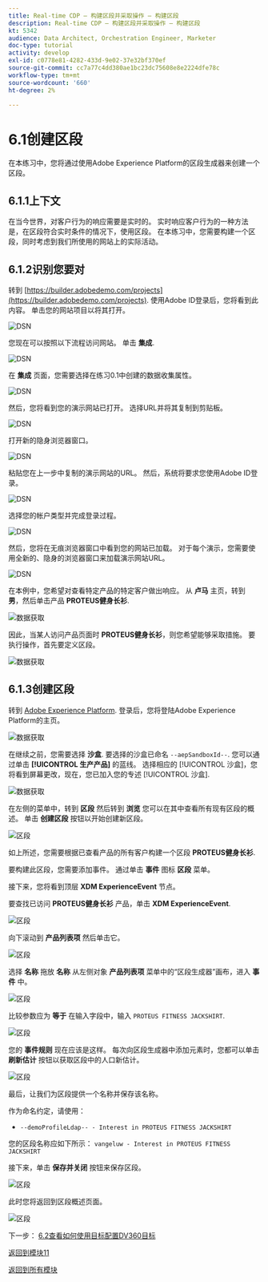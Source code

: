 ```yaml
---
title: Real-time CDP — 构建区段并采取操作 — 构建区段
description: Real-time CDP — 构建区段并采取操作 — 构建区段
kt: 5342
audience: Data Architect, Orchestration Engineer, Marketer
doc-type: tutorial
activity: develop
exl-id: c0778e81-4282-433d-9e02-37e32bf370ef
source-git-commit: cc7a77c4dd380ae1bc23dc75608e8e2224dfe78c
workflow-type: tm+mt
source-wordcount: '660'
ht-degree: 2%

---
```


# 6.1创建区段

在本练习中，您将通过使用Adobe Experience Platform的区段生成器来创建一个区段。

## 6.1.1上下文

在当今世界，对客户行为的响应需要是实时的。 实时响应客户行为的一种方法是，在区段符合实时条件的情况下，使用区段。 在本练习中，您需要构建一个区段，同时考虑到我们所使用的网站上的实际活动。

## 6.1.2识别您要对

转到 [https://builder.adobedemo.com/projects](https://builder.adobedemo.com/projects). 使用Adobe ID登录后，您将看到此内容。 单击您的网站项目以将其打开。

![DSN](../module0/images/web8.png)

您现在可以按照以下流程访问网站。 单击 **集成**.

![DSN](../module0/images/web1.png)

在 **集成** 页面，您需要选择在练习0.1中创建的数据收集属性。

![DSN](../module0/images/web2.png)

然后，您将看到您的演示网站已打开。 选择URL并将其复制到剪贴板。

![DSN](../module0/images/web3.png)

打开新的隐身浏览器窗口。

![DSN](../module0/images/web4.png)

粘贴您在上一步中复制的演示网站的URL。 然后，系统将要求您使用Adobe ID登录。

![DSN](../module0/images/web5.png)

选择您的帐户类型并完成登录过程。

![DSN](../module0/images/web6.png)

然后，您将在无痕浏览器窗口中看到您的网站已加载。 对于每个演示，您需要使用全新的、隐身的浏览器窗口来加载演示网站URL。

![DSN](../module0/images/web7.png)

在本例中，您希望对查看特定产品的特定客户做出响应。
从 **卢马** 主页，转到 **男**，然后单击产品 **PROTEUS健身长衫**.

![数据获取](./images/homenadia.png)

因此，当某人访问产品页面时 **PROTEUS健身长衫**，则您希望能够采取措施。 要执行操作，首先要定义区段。

![数据获取](./images/homenadiapp.png)

## 6.1.3创建区段

转到 [Adobe Experience Platform](https://experience.adobe.com/platform). 登录后，您将登陆Adobe Experience Platform的主页。

![数据获取](../module2/images/home.png)

在继续之前，您需要选择 **沙盒**. 要选择的沙盒已命名 ``--aepSandboxId--``. 您可以通过单击 **[!UICONTROL 生产产品]** 的蓝线。 选择相应的 [!UICONTROL 沙盒]，您将看到屏幕更改，现在，您已加入您的专述 [!UICONTROL 沙盒].

![数据获取](../module2/images/sb1.png)

在左侧的菜单中，转到 **区段** 然后转到 **浏览** 您可以在其中查看所有现有区段的概述。 单击 **创建区段** 按钮以开始创建新区段。

![区段](./images/menuseg.png)

如上所述，您需要根据已查看产品的所有客户构建一个区段 **PROTEUS健身长衫**.

要构建此区段，您需要添加事件。 通过单击 **事件** 图标 **区段** 菜单。

接下来，您将看到顶层 **XDM ExperienceEvent** 节点。

要查找已访问 **PROTEUS健身长衫** 产品，单击 **XDM ExperienceEvent**.

![区段](./images/findee.png)

向下滚动到 **产品列表项** 然后单击它。

![区段](./images/see.png)

选择 **名称** 拖放 **名称** 从左侧对象 **产品列表项** 菜单中的“区段生成器”画布，进入 **事件** 中。

![区段](./images/eewebpdtlname1.png)

比较参数应为 **等于** 在输入字段中，输入 `PROTEUS FITNESS JACKSHIRT`.

![区段](./images/pv.png)

您的 **事件规则** 现在应该是这样。 每次向区段生成器中添加元素时，您都可以单击 **刷新估计** 按钮以获取区段中的人口新估计。

![区段](./images/ldap4.png)

最后，让我们为区段提供一个名称并保存该名称。

作为命名约定，请使用：

- `--demoProfileLdap-- - Interest in PROTEUS FITNESS JACKSHIRT`

您的区段名称应如下所示：
`vangeluw - Interest in PROTEUS FITNESS JACKSHIRT`

接下来，单击 **保存并关闭** 按钮来保存区段。

![区段](./images/segmentname.png)

此时您将返回到区段概述页面。

![区段](./images/savedsegment.png)

下一步： [6.2查看如何使用目标配置DV360目标](./ex2.md)

[返回到模块11](./real-time-cdp-build-a-segment-take-action.md)

[返回到所有模块](../../overview.md)
